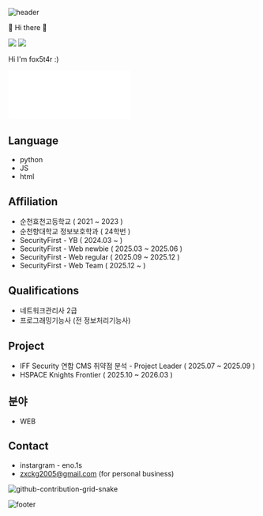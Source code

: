![header](https://capsule-render.vercel.app/api?type=waving&&color=#8A0829t&height=100&section=header&fontSize=90)


:wave: Hi there :wave:

<p>  
  <a href= https://velog.io/@r4v4g3r/posts target="_blank"><img src="https://img.shields.io/badge/R4V4G3R -430098?style=for-the-badge&logo=velog&logoColor=white"/></a> 
  <a href= https://www.instagram.com/eno.1s/ target="_blank"><img src="https://img.shields.io/badge/eno.1s-E4405F?style=for-the-badge&logo=Instagram&logoColor=white"/></a>
</p>

<p>
Hi I'm fox5t4r :) 
</p>

<img src="https://raw.githubusercontent.com/dkssud8150/github-stats-transparent/output/generated/languages.svg" width="49.2%" />

<!-- [![Top Langs](https://github-readme-stats.vercel.app/api/top-langs/?username=kekemak&layout=compact&theme=react)](https://github.com/anuraghazra/github-readme-stats) -->
<!-- [![solved.ac tier](http://mazassumnida.wtf/api/v2/generate_badge?boj=username)](https://solved.ac/cyb3r_syno) -->

## Language
* python
* JS
* html

## Affiliation  
* 순천효천고등학교 ( 2021 ~ 2023 )
* 순천향대학교 정보보호학과 ( 24학번 )
* SecurityFirst - YB ( 2024.03 ~ )
* SecurityFirst - Web newbie ( 2025.03 ~ 2025.06 )
* SecurityFirst - Web regular ( 2025.09 ~ 2025.12 )
* SecurityFirst - Web Team  ( 2025.12 ~ )

## Qualifications
* 네트워크관리사 2급 
* 프로그래밍기능사 (전 정보처리기능사)

## Project
* IFF Security 연합 CMS 취약점 분석 - Project Leader ( 2025.07 ~ 2025.09 )
* HSPACE Knights Frontier ( 2025.10 ~ 2026.03 )

## 분야
* WEB
 
## Contact  
* instargram - eno.1s
* zxckg2005@gmail.com (for personal business)

![github-contribution-grid-snake](https://user-images.githubusercontent.com/90142173/154796318-e529fdc7-2132-4ce7-8417-06b71cf02506.svg)

![footer](https://capsule-render.vercel.app/api?type=waving&&color=gradient&height=100&section=footer&fontSize=90)


